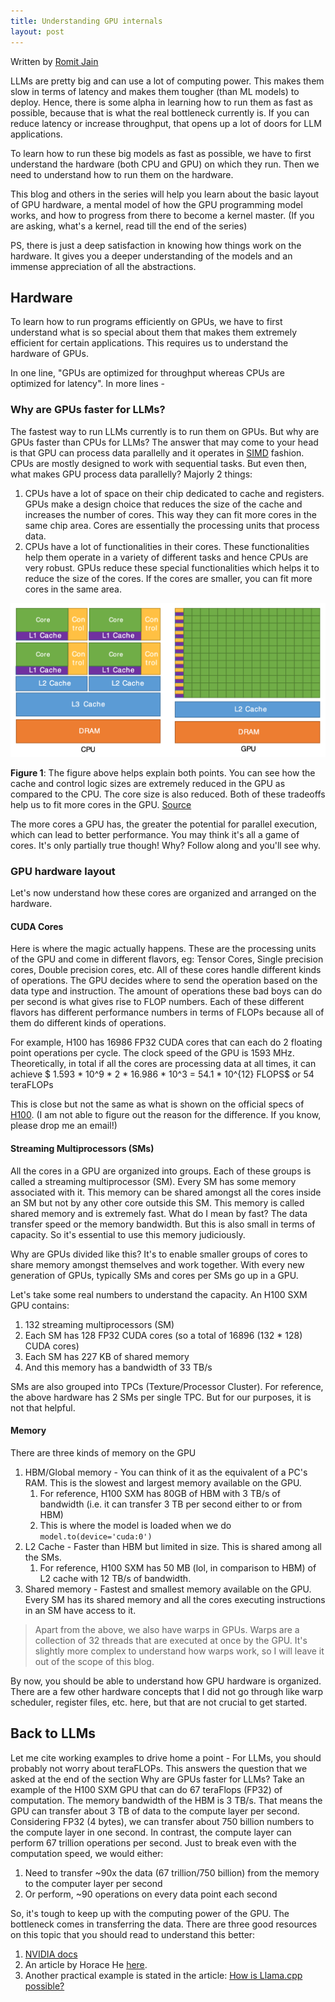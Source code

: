 ```yaml
---
title: Understanding GPU internals
layout: post
---
```


<!-- markdownlint-disable MD036 MD029 -->

Written by [Romit Jain](https://www.linkedin.com/in/r0m1t/)

LLMs are pretty big and can use a lot of computing power. This makes them slow in terms of latency and makes them tougher (than ML models) to deploy. Hence, there is some alpha in learning how to run them as fast as possible, because that is what the real bottleneck currently is. If you can reduce latency or increase throughput, that opens up a lot of doors for LLM applications.

To learn how to run these big models as fast as possible, we have to first understand the hardware (both CPU and GPU) on which they run. Then we need to understand how to run them on the hardware.

This blog and others in the series will help you learn about the basic layout of GPU hardware, a mental model of how the GPU programming model works, and how to progress from there to become a kernel master. (If you are asking, what's a kernel, read till the end of the series)

PS, there is just a deep satisfaction in knowing how things work on the hardware. It gives you a deeper understanding of the models and an immense appreciation of all the abstractions.

## Hardware

To learn how to run programs efficiently on GPUs, we have to first understand what is so special about them that makes them extremely efficient for certain applications. This requires us to understand the hardware of GPUs.

In one line, "GPUs are optimized for throughput whereas CPUs are optimized for latency". In more lines -

### Why are GPUs faster for LLMs?

The fastest way to run LLMs currently is to run them on GPUs. But why are GPUs faster than CPUs for LLMs? The answer that may come to your head is that GPU can process data parallelly and it operates in [SIMD](https://en.wikipedia.org/wiki/Single_instruction,_multiple_data) fashion. CPUs are mostly designed to work with sequential tasks. But even then, what makes GPU process data parallelly? Majorly 2 things:

1. CPUs have a lot of space on their chip dedicated to cache and registers. GPUs make a design choice that reduces the size of the cache and increases the number of cores. This way they can fit more cores in the same chip area. Cores are essentially the processing units that process data.
2. CPUs have a lot of functionalities in their cores. These functionalities help them operate in a variety of different tasks and hence CPUs are very robust. GPUs reduce these special functionalities which helps it to reduce the size of the cores. If the cores are smaller, you can fit more cores in the same area.

![CPU v GPU](assets/images/post2/image.png)

**Figure 1**: The figure above helps explain both points. You can see how the cache and control logic sizes are extremely reduced in the GPU as compared to the CPU. The core size is also reduced. Both of these tradeoffs help us to fit more cores in the GPU.
[Source](https://docs.nvidia.com/cuda/archive/11.2.0/pdf/CUDA_C_Programming_Guide.pdf)

The more cores a GPU has, the greater the potential for parallel execution, which can lead to better performance. You may think it's all a game of cores. It's only partially true though! Why? Follow along and you'll see why.

### GPU hardware layout

Let's now understand how these cores are organized and arranged on the hardware.

#### CUDA Cores

Here is where the magic actually happens. These are the processing units of the GPU and come in different flavors, eg: Tensor Cores, Single precision cores, Double precision cores, etc. All of these cores handle different kinds of operations. The GPU decides where to send the operation based on the data type and instruction. The amount of operations these bad boys can do per second is what gives rise to FLOP numbers. Each of these different flavors has different performance numbers in terms of FLOPs because all of them do different kinds of operations.

For example, H100 has 16986 FP32 CUDA cores that can each do 2 floating point operations per cycle. The clock speed of the GPU is 1593 MHz. Theoretically, in total if all the cores are processing data at all times, it can achieve $ 1.593 * 10^9 * 2 * 16.986 * 10^3 = 54.1 * 10^{12} FLOPS$ or 54 teraFLOPs

This is close but not the same as what is shown on the official specs of [H100](https://www.nvidia.com/en-us/data-center/h100/). (I am not able to figure out the reason for the difference. If you know, please drop me an email!)

#### Streaming Multiprocessors (SMs)

All the cores in a GPU are organized into groups. Each of these groups is called a streaming multiprocessor (SM). Every SM has some memory associated with it. This memory can be shared amongst all the cores inside an SM but not by any other core outside this SM. This memory is called shared memory and is extremely fast. What do I mean by fast? The data transfer speed or the memory bandwidth. But this is also small in terms of capacity. So it's essential to use this memory judiciously.

Why are GPUs divided like this? It's to enable smaller groups of cores to share memory amongst themselves and work together. With every new generation of GPUs, typically SMs and cores per SMs go up in a GPU.

Let's take some real numbers to understand the capacity. An H100 SXM GPU contains:

1. 132 streaming multiprocessors (SM)
2. Each SM has 128 FP32 CUDA cores (so a total of 16896 (132 * 128) CUDA cores)
3. Each SM has 227 KB of shared memory
4. And this memory has a bandwidth of 33 TB/s

SMs are also grouped into TPCs (Texture/Processor Cluster). For reference, the above hardware has 2 SMs per single TPC. But for our purposes, it is not that helpful.

#### Memory

There are three kinds of memory on the GPU

1. HBM/Global memory - You can think of it as the equivalent of a PC's RAM. This is the slowest and largest memory available on the GPU.
   1. For reference, H100 SXM has 80GB of HBM with 3 TB/s of bandwidth (i.e. it can transfer 3 TB per second either to or from HBM)
   2. This is where the model is loaded when we do `model.to(device='cuda:0')`
2. L2 Cache - Faster than HBM but limited in size. This is shared among all the SMs.
   1. For reference, H100 SXM has 50 MB (lol, in comparison to HBM) of L2 cache with 12 TB/s of bandwidth.
3. Shared memory - Fastest and smallest memory available on the GPU. Every SM has its shared memory and all the cores executing instructions in an SM have access to it.

> Apart from the above, we also have warps in GPUs. Warps are a collection of 32 threads that are executed at once by the GPU. It's slightly more complex to understand how warps work, so I will leave it out of the scope of this blog.

By now, you should be able to understand how GPU hardware is organized. There are a few other hardware concepts that I did not go through like warp scheduler, register files, etc. here, but that are not crucial to get started.

## Back to LLMs

Let me cite working examples to drive home a point - For LLMs, you should probably not worry about teraFLOPs. This answers the question that we asked at the end of the section Why are GPUs faster for LLMs?
Take an example of the H100 SXM GPU that can do 67 teraFlops (FP32) of computation. The memory bandwidth of the HBM is 3 TB/s. That means the GPU can transfer about 3 TB of data to the compute layer per second. Considering FP32 (4 bytes), we can transfer about 750 billion numbers to the compute layer in one second. In contrast, the compute layer can perform 67 trillion operations per second. Just to break even with the computation speed, we would either:

1. Need to transfer ~90x the data (67 trillion/750 billion) from the memory to the computer layer per second
2. Or perform, ~90 operations on every data point each second

So, it's tough to keep up with the computing power of the GPU. The bottleneck comes in transferring the data. There are three good resources on this topic that you should read to understand this better:

1. [NVIDIA docs](https://docs.nvidia.com/deeplearning/performance/dl-performance-gpu-background/index.html#understand-perf)
2. An article by Horace He [here](https://horace.io/brrr_intro.html).
3. Another practical example is stated in the article: [How is Llama.cpp possible?](https://finbarr.ca/how-is-llama-cpp-possible/)
